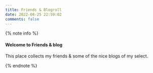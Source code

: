 ```yaml
---
title: Friends & Blogroll
date: 2022-08-25 22:59:02
comments: false
---
```


{% note info %}

#### Welcome to Friends & blog

This place collects my friends & some of the nice blogs of my select.

{% endnote %}

<div class="posts_friends"></div>

<script>
// return Element created with provide circumstances
function createElement(elementType, style, link, innerhtml) {
  let elementCreated = document.createElement(elementType);
  elementCreated.href = link;
  elementCreated.innerHTML = innerhtml;
  elementCreated.style = style;
  return elementCreated;
}

var p_f = document.querySelector('.posts_friends');
const request = 'https://www.ryankert.cc/rss-friend/sorted.json';
let d = new Date();
// fetch 會依照 request 去取得資料
fetch(request)
  .then(response => response.json()) // json()會解析回傳的Response物件
  .then(json => {
    // console.log(json);
    for(let i = 0; i < json.length; i++) {
        let currentItem = document.createElement('div'); // div as a element div (a, a, ...)
        d = new Date(json[i].date);
        let e;

        // date
        let monthAppend = d.getMonth()+1;
        monthAppend = monthAppend.toString();
        monthAppend = monthAppend.length < 2 ? "0" + monthAppend : monthAppend;
        let dayAppend = d.getDate();
        dayAppend = dayAppend.toString();
        dayAppend = dayAppend.length < 2 ? "0" + dayAppend : dayAppend;
        let tempAppend = monthAppend + "-" + dayAppend + " ";
        
        let margin = 10;
        for (let j = 0; j < tempAppend.length; j++) {
          if(tempAppend[j] === '1')
            margin += 2;
          console.log(margin);
        }
        let style = "border-bottom: none; opacity: 65%; margin: ";
        style += margin.toString() + "px";
        e = createElement(
          'a',
          style, 
          null, 
          tempAppend
        );
        currentItem.appendChild(e);

        // title + link
        e = createElement('a', null, json[i].link, json[i].title);
        currentItem.appendChild(e);

        
        e = createElement('a', "border-bottom: none;", null, " - ");
        currentItem.appendChild(e);

        // author + link
        e = createElement('a', null, json[i].author.link, json[i].author.name);
        currentItem.appendChild(e);
        p_f.appendChild(currentItem);
    }
  }) 
</script>
